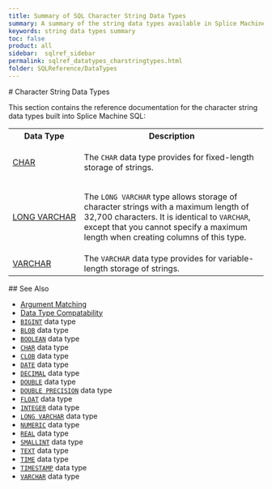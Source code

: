 ```yaml
---
title: Summary of SQL Character String Data Types
summary: A summary of the string data types available in Splice Machine SQL.
keywords: string data types summary
toc: false
product: all
sidebar:  sqlref_sidebar
permalink: sqlref_datatypes_charstringtypes.html
folder: SQLReference/DataTypes
---
```

<section>
<div class="TopicContent" data-swiftype-index="true" markdown="1">
# Character String Data Types

This section contains the reference documentation for the character
string data types built into Splice Machine SQL:

<table summary="Links to and descriptions of the available character string data types">
                <col />
                <col />
                <tr>
                    <th>
                    Data Type</th>
                    <th>
                    Description
                </th>
                </tr>
                <tr>
                    <td class="CodeFont"><a href="sqlref_builtinfcns_char.html">CHAR</a>
                    </td>
                    <td>
                        <p>The <code>CHAR</code> data type provides for fixed-length storage of strings.</p>
                    </td>
                </tr>
                <tr>
                    <td class="CodeFont"><a href="sqlref_datatypes_longvarchar.html">LONG VARCHAR</a>
                    </td>
                    <td>
                        <p>The <code>LONG VARCHAR</code> type allows storage of character strings with a maximum length of 32,700 characters. It is identical to <code>VARCHAR</code>, except that you cannot specify a maximum length when creating columns of
					this type.</p>
                    </td>
                </tr>
                <tr>
                    <td class="CodeFont"><a href="sqlref_datatypes_varchar.html">VARCHAR</a>
                    </td>
                    <td>The <code>VARCHAR</code> data type provides for variable-length storage of strings.</td>
                </tr>
            </table>
## See Also

* [Argument Matching](sqlref_sqlargmatching.html)
* [Data Type Compatability](sqlref_datatypes_compatability.html)
* [`BIGINT`](sqlref_builtinfcns_bigint.html) data type
* [`BLOB`](sqlref_datatypes_blob.html) data type
* [`BOOLEAN`](sqlref_datatypes_boolean.html) data type
* [`CHAR`](sqlref_builtinfcns_char.html) data type
* [`CLOB`](sqlref_datatypes_clob.html) data type
* [`DATE`](sqlref_builtinfcns_date.html) data type
* [`DECIMAL`](sqlref_datatypes_decimal.html) data type
* [`DOUBLE`](sqlref_builtinfcns_double.html) data type
* [`DOUBLE PRECISION`](sqlref_datatypes_doubleprecision.html) data type
* [`FLOAT`](sqlref_datatypes_float.html) data type
* [`INTEGER`](sqlref_builtinfcns_integer.html) data type
* [`LONG VARCHAR`](sqlref_datatypes_longvarchar.html) data type
* [`NUMERIC`](sqlref_datatypes_numeric.html) data type
* [`REAL`](sqlref_datatypes_real.html) data type
* [`SMALLINT`](sqlref_builtinfcns_smallint.html) data type
* [`TEXT`](sqlref_datatypes_text.html) data type
* [`TIME`](sqlref_builtinfcns_time.html) data type
* [`TIMESTAMP`](sqlref_builtinfcns_timestamp.html) data type
* [`VARCHAR`](sqlref_datatypes_varchar.html) data type

</div>
</section>

